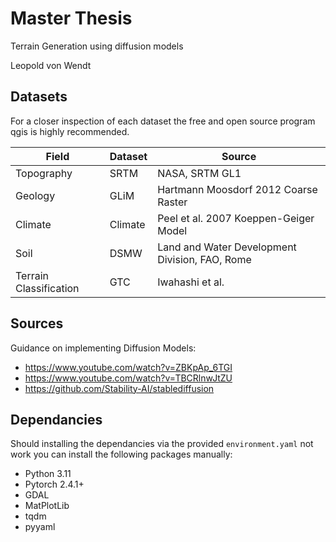 # Master Thesis

Terrain Generation using diffusion models

Leopold von Wendt


## Datasets

For a closer inspection of each dataset the free and open source program qgis
is highly recommended.

| Field                  | Dataset  | Source                                         |
| ---------------------- | -------  | ---------------------------------------------- |
| Topography             | SRTM     | NASA, SRTM GL1                                 |
| Geology                | GLiM     | Hartmann Moosdorf 2012 Coarse Raster           |
| Climate                | Climate  | Peel et al. 2007 Koeppen-Geiger Model          |
| Soil                   | DSMW     | Land and Water Development Division, FAO, Rome |
| Terrain Classification | GTC      | Iwahashi et al.                                |


## Sources

Guidance on implementing Diffusion Models:
- https://www.youtube.com/watch?v=ZBKpAp_6TGI
- https://www.youtube.com/watch?v=TBCRlnwJtZU
- https://github.com/Stability-AI/stablediffusion


## Dependancies

Should installing the dependancies via the provided `environment.yaml` not work
you can install the following packages manually:

- Python 3.11
- Pytorch 2.4.1+
- GDAL
- MatPlotLib
- tqdm
- pyyaml
